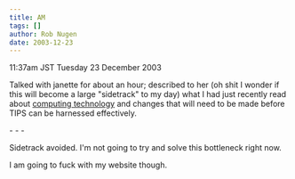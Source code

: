 ```yaml
---
title: AM
tags: []
author: Rob Nugen
date: 2003-12-23
---
```


<p class=date>11:37am JST Tuesday 23 December 2003</p>

<p>Talked with janette for about an hour; described to her (oh shit I
  wonder if this will become a large "sidetrack" to my day) what I had
  just recently read about <a
  href="https://www.theharrowgroup.com/articles/20031222/20031222.htm#_Toc59533105">computing
  technology</a> and changes that will need to be made before
  TIPS can be harnessed effectively.</p>

<p>- - -</p>

<p>Sidetrack avoided.  I'm not going to try and solve this bottleneck
  right now.</p>

<p>I am going to fuck with my website though.</p>
